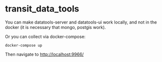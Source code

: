 # transit_data_tools  
  
You can make datatools-server and datatools-ui work locally, and not in the docker (it is necessary that mongo, postgis work).

Or you can collect via docker-compose:
```
docker-compose up
```

Then navigate to [http://localhost:9966/](http://localhost:9966/)
